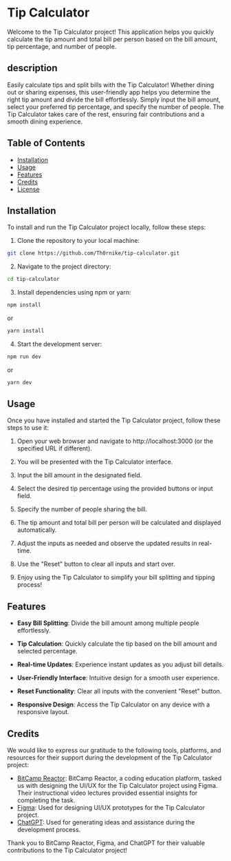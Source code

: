 # Tip Calculator

Welcome to the Tip Calculator project! This application helps you quickly calculate the tip amount and total bill per person based on the bill amount, tip percentage, and number of people.

## description

Easily calculate tips and split bills with the Tip Calculator! Whether dining out or sharing expenses, this user-friendly app helps you determine the right tip amount and divide the bill effortlessly. Simply input the bill amount, select your preferred tip percentage, and specify the number of people. The Tip Calculator takes care of the rest, ensuring fair contributions and a smooth dining experience.

## Table of Contents

- [Installation](#installation)
- [Usage](#usage)
- [Features](#features)
- [Credits](#credits)
- [License](#license)

## Installation

To install and run the Tip Calculator project locally, follow these steps:

1. Clone the repository to your local machine:

```bash
git clone https://github.com/Th0rnike/tip-calculator.git
```

2. Navigate to the project directory:

```bash
cd tip-calculator
```

3. Install dependencies using npm or yarn:

```bash
npm install
```

or

```bash
yarn install
```

4. Start the development server:

```bash
npm run dev
```

or

```bash
yarn dev
```

## Usage

Once you have installed and started the Tip Calculator project, follow these steps to use it:

1. Open your web browser and navigate to http://localhost:3000 (or the specified URL if different).

2. You will be presented with the Tip Calculator interface.

3. Input the bill amount in the designated field.

4. Select the desired tip percentage using the provided buttons or input field.

5. Specify the number of people sharing the bill.

6. The tip amount and total bill per person will be calculated and displayed automatically.

7. Adjust the inputs as needed and observe the updated results in real-time.

8. Use the "Reset" button to clear all inputs and start over.

9. Enjoy using the Tip Calculator to simplify your bill splitting and tipping process!

## Features

- **Easy Bill Splitting**: Divide the bill amount among multiple people effortlessly.

- **Tip Calculation**: Quickly calculate the tip based on the bill amount and selected percentage.

- **Real-time Updates**: Experience instant updates as you adjust bill details.

- **User-Friendly Interface**: Intuitive design for a smooth user experience.

- **Reset Functionality**: Clear all inputs with the convenient "Reset" button.

- **Responsive Design**: Access the Tip Calculator on any device with a responsive layout.

## Credits

We would like to express our gratitude to the following tools, platforms, and resources for their support during the development of the Tip Calculator project:

- [BitCamp Reactor](https://reactor.bitcamp.ge/): BitCamp Reactor, a coding education platform, tasked us with designing the UI/UX for the Tip Calculator project using Figma. Their instructional video lectures provided essential insights for completing the task.
- [Figma]([https://www.figma.com/file/CELgSjSm9RGfClpFBWm7kp/tip-calculator-app?type=design&node-id=0-70&mode=design&t=AkJ0SIpsMiP9fyfM-0](https://www.figma.com/file/DN9n5Yoz8Z3XivGpjDUgxu/clock-app?type=design&node-id=0-52&mode=design&t=kFVenEfpknjqz2RA-0)): Used for designing UI/UX prototypes for the Tip Calculator project.
- [ChatGPT](https://chat.openai.com/): Used for generating ideas and assistance during the development process.

Thank you to BitCamp Reactor, Figma, and ChatGPT for their valuable contributions to the Tip Calculator project!
